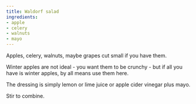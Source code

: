 ```yaml
---
title: Waldorf salad
ingredients:
- apple
- celery
- walnuts
- mayo
---
```

Apples, celery, walnuts, maybe grapes cut small if you
have them.

Winter apples are not ideal - you want them to be crunchy -
but if all you have is winter apples, by all means use them
here.

The dressing is simply lemon or lime juice or apple cider vinegar
plus mayo.

Stir to combine.
